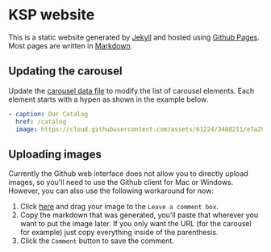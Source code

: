 # KSP website

This is a static website generated by [Jekyll](http://jekyllrb.com/) and hosted using [Github Pages](https://pages.github.com/). Most pages are written in [Markdown](https://guides.github.com/features/mastering-markdown/).

## Updating the carousel

Update the [carousel data file](https://github.com/kspublications/kspublications.github.io/blob/master/_data/carousels.yml) to modify the list of carousel elements. Each element starts with a hypen as shown in the example below.

```yaml
- caption: Our Catalog
  href: /catalog
  image: https://cloud.githubusercontent.com/assets/61224/3488211/e7a20314-04d3-11e4-839e-68fea43f0db6.jpg
```

## Uploading images

Currently the Github web interface does not allow you to directly upload images, so you'll need to use the Github client for Mac or Windows. However, you can also use the following workaround for now:

1. Click [here](https://github.com/kspublications/kspublications.github.io/issues/1) and drag your image to the `Leave a comment box`.
2. Copy the markdown that was generated, you'll paste that wherever you want to put the image later. If you only want the URL (for the carousel for example) just copy everything inside of the parenthesis.
3. Click the `Comment` button to save the comment.
